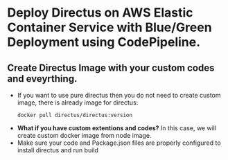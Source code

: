 # Deploy Directus on AWS Elastic Container Service with Blue/Green Deployment using CodePipeline.
## Create Directus Image with your custom codes and eveyrthing.
- If you want to use pure directus then you do not need to create custom image, there is already image for directus:
  ```
  docker pull directus/directus:version
  ```
- **What if you have custom extentions and codes?** In this case, we will create custom docker image from node image.
- Make sure your code and Package.json files are properly configured to install directus and run build 

